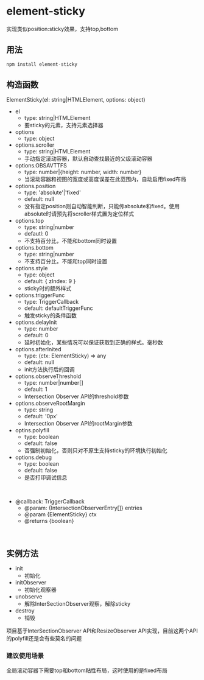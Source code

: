 # element-sticky
实现类似position:sticky效果，支持top,bottom

## 用法
```js
npm install element-sticky
```

## 构造函数
ElementSticky(el: string|HTMLElement, options: object)
+ el
  - type: string|HTMLElement
  - 要sticky的元素，支持元素选择器
+ options
  - type: object
+ options.scroller
  - type: string|HTMLElement
  - 手动指定滚动容器，默认自动查找最近的父级滚动容器
+ options.OBSAVTTFS
  - type: number|{height: number, width: number}
  - 当滚动容器和视图的宽度或高度误差在此范围内，自动启用fixed布局
+ options.position
  - type: 'absolute'|'fixed'
  - default: null
  - 没有指定position则自动智能判断，只能传absolute和fixed。使用absolute时请预先将scroller样式置为定位样式
+ options.top
  - type: string|number
  - defautl: 0
  - 不支持百分比，不能和bottom同时设置
+ options.bottom
  - type: string|number
  - 不支持百分比，不能和top同时设置
+ options.style
  - type: object
  - default: { zIndex: 9 }
  - sticky时的额外样式
+ options.triggerFunc
  - type: TriggerCallback
  - default: defaultTriggerFunc
  - 触发sticky的条件函数
+ options.delayInit
  - type: number
  - default: 0
  - 延时初始化，某些情况可以保证获取到正确的样式。毫秒数
+ options.afterInited
  - type: (ctx: ElementSticky) => any
  - default: null
  - init方法执行后的回调
+ options.observeThreshold
  - type: number|number[]
  - default: 1
  - Intersection Observer API的threshold参数
+ options.observeRootMargin
  - type: string
  - default: '0px'
  - Intersection Observer API的rootMargin参数
+ optins.polyfill
  - type: boolean
  - default: false
  - 否强制初始化，否则只对不原生支持sticky的环境执行初始化
+ options.debug
  - type: boolean
  - default: false
  - 是否打印调试信息

</br>

+ @callback: TriggerCallback
  - @param: {IntersectionObserverEntry[]} entries
  - @param {ElementSticky} ctx
  - @returns {boolean}

</br>

## 实例方法
+ init
  - 初始化
+ initObserver
  - 初始化观察器
+ unobserve
  - 解除InterSectionObserver观察，解除sticky
+ destroy
  - 销毁

项目基于InterSectionObserver API和ResizeObserver API实现，目前这两个API的polyfill还是会有些莫名的问题


### 建议使用场景
全局滚动容器下需要top和bottom粘性布局，这时使用的是fixed布局

